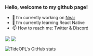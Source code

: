 ### Hello, welcome to my github page!

- 🔭 I’m currently working on [Near](https://nearsocial.app)
- 🌱 I’m currently learning React Native
- 📫 How to reach me: Twitter & Discord

![](https://img.shields.io/twitch/status/SharkyE2?color=red&style=for-the-badge)
![](https://img.shields.io/twitter/follow/ObiNewman02?color=red&style=for-the-badge)

![TideOPL's GitHub stats](https://github-readme-stats.vercel.app/api?username=TideOPL&theme=synthwave&show_icons=true)
